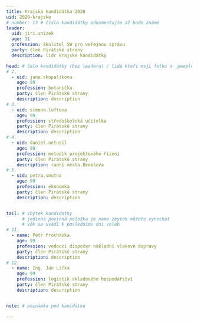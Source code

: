 ```yaml
---
title: Krajská kandidátka 2020
uid: 2020-krajske
# number: 13 # číslo kandidátky odkomentujte až bude známé
leader:
  uid: jiri.snizek
  age: 31
  profession: školitel SW pro veřejnou správu
  party: člen Pirátské strany
  description: lídr krajské kandidátky

head: # čelo kandidátky (bez leadera) / lidé kteří mají fotku a _people/jmeno.md
# 2.
  - uid: jana.skopalikova
    age: 99
    profession: botanička
    party: člen Pirátské strany
    description: description
# 3.
  - uid: simona.luftova
    age: 99
    profession: středoškolská učitelka
    party: člen Pirátské strany
    description: description
# 4.
  - uid: daniel.netusil
    age: 99
    profession: metodik projektového řízení
    party: člen Pirátské strany
    description: radní města Benešova
# 5.
  - uid: petra.smutna
    age: 99
    profession: ekonomka
    party: člen Pirátské strany
    description: description


tail: # zbytek kandidatky
      # jedinná povinná položka je name zbytek můžete vynechat
      # věk se uvádí k poslednímu dni voleb
# 11.
  - name: Petr Procházka
    age: 99
    profession: vedoucí dispečer nákladní vlakové dopravy
    party: člen Pirátské strany
    description: description
# 12.
  - name: Ing. Jan Lička
    age: 99
    profession: logistik skladového hospodářství
    party: člen Pirátské strany
    description: description


note: # poznámka pod kanidátku

---
```

